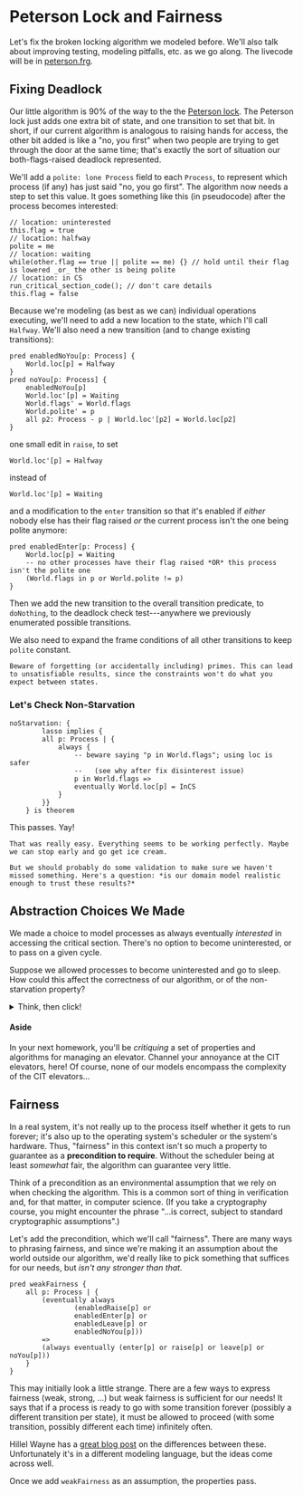 # Peterson Lock and Fairness

Let's fix the broken locking algorithm we modeled before. We'll also talk about improving testing, modeling pitfalls, etc. as we go along. The livecode will be in [peterson.frg](./peterson.frg).

## Fixing Deadlock

Our little algorithm is 90% of the way to the the [Peterson lock](https://en.wikipedia.org/wiki/Peterson%27s_algorithm).  The Peterson lock just adds one extra bit of state, and one transition to set that bit. In short, if our current algorithm is analogous to raising hands for access, the other bit added is like a "no, you first" when two people are trying to get through the door at the same time; that's exactly the sort of situation our both-flags-raised deadlock represented.

We'll add a `polite: lone Process` field to each `Process`, to represent which process (if any) has just said "no, you go first". The algorithm now needs a step to set this value. It goes something like this (in pseudocode) after the process becomes interested:

```
// location: uninterested 
this.flag = true
// location: halfway
polite = me
// location: waiting 
while(other.flag == true || polite == me) {} // hold until their flag is lowered _or_ the other is being polite
// location: in CS 
run_critical_section_code(); // don't care details
this.flag = false
```         

Because we're modeling (as best as we can) individual operations executing, we'll need to add a new location to the state, which I'll call `Halfway`. We'll also need a new transition (and to change existing transitions):

```alloy
pred enabledNoYou[p: Process] {
    World.loc[p] = Halfway
}
pred noYou[p: Process] {
    enabledNoYou[p]
    World.loc'[p] = Waiting
    World.flags' = World.flags
    World.polite' = p
    all p2: Process - p | World.loc'[p2] = World.loc[p2]
}
```

one small edit in `raise`, to set 

```
World.loc'[p] = Halfway
```
instead of 
```
World.loc'[p] = Waiting
```

and a modification to the `enter` transition so that it's enabled if _either_ nobody else has their flag raised _or_ the current process isn't the one being polite anymore:

```alloy
pred enabledEnter[p: Process] {
    World.loc[p] = Waiting 
    -- no other processes have their flag raised *OR* this process isn't the polite one
    (World.flags in p or World.polite != p)
}
```

Then we add the new transition to the overall transition predicate, to `doNothing`, to the deadlock check test---anywhere we previously enumerated possible transitions.

We also need to expand the frame conditions of all other transitions to keep `polite` constant.

~~~admonish warning title="Watch out!" 
Beware of forgetting (or accidentally including) primes. This can lead to unsatisfiable results, since the constraints won't do what you expect between states.
~~~

### Let's Check Non-Starvation

```alloy
noStarvation: {
        lasso implies {
        all p: Process | {
            always {
                -- beware saying "p in World.flags"; using loc is safer
                --   (see why after fix disinterest issue)                
                p in World.flags =>
                eventually World.loc[p] = InCS
            }
        }}
    } is theorem
```

This passes. Yay!

~~~admonish tip title="Should we be suspicious?"
That was really easy. Everything seems to be working perfectly. Maybe we can stop early and go get ice cream. 

But we should probably do some validation to make sure we haven't missed something. Here's a question: *is our domain model realistic enough to trust these results?*
~~~

## Abstraction Choices We Made

We made a choice to model processes as always eventually _interested_ in accessing the critical section. There's no option to become uninterested, or to pass on a given cycle. 

Suppose we allowed processes to become uninterested and go to sleep. How could this affect the correctness of our algorithm, or of the non-starvation property? 

<details>
<summary>Think, then click!</summary>
    
The property might break because a process's flag is still raised as it is _leaving_ the critical section, so the implication is too strong. It might be safer to say `World.loc[p] = Waiting => ...`. 
    
But even the correct property will fail in this case: there's nothing that says one process can't completely dominate the overall system, locking its counterpart out. Suppose that `ProcessA` is `Waiting` and then `ProcessB` stops being interested. _If we modeled disinterest as a while loop_, perhaps using `doNothing` or a custom `stillDisinterested` transition, then `ProcessA` could follow that loop forever, leaving `ProcessB` enabled, but frozen.
</details>

#### Aside

In your next homework, you'll be _critiquing_ a set of properties and algorithms for managing an elevator. Channel your annoyance at the CIT elevators, here! Of course, none of our models encompass the complexity of the CIT elevators...

## Fairness

In a real system, it's not really up to the process itself whether it gets to run forever; it's also up to the operating system's scheduler or the system's hardware. Thus, "fairness" in this context isn't so much a property to guarantee as a **precondition to require**. Without the scheduler being at least _somewhat_ fair, the algorithm can guarantee very little.

Think of a precondition as an environmental assumption that we rely on when checking the algorithm. This is a common sort of thing in verification and, for that matter, in computer science. (If you take a cryptography course, you might encounter the phrase "...is correct, subject to standard cryptographic assumptions".) 

Let's add the precondition, which we'll call "fairness". There are many ways to phrasing fairness, and since we're making it an assumption about the world outside our algorithm, we'd really like to pick something that suffices for our needs, but _isn't any stronger than that._ 

```alloy
pred weakFairness {
    all p: Process | {
        (eventually always 
                (enabledRaise[p] or
                enabledEnter[p] or
                enabledLeave[p] or
                enabledNoYou[p])) 
        => 
        (always eventually (enter[p] or raise[p] or leave[p] or noYou[p]))        
    }
}
```

This may initially look a little strange. There are a few ways to express fairness (weak, strong, ...) but weak fairness is sufficient for our needs! It says that if a process is ready to go with some transition forever (possibly a different transition per state), it must be allowed to proceed (with some transition, possibly different each time) infinitely often.

Hillel Wayne has a [great blog post](https://www.hillelwayne.com/post/fairness/) on the differences between these. Unfortunately it's in a different modeling language, but the ideas come across well. 

Once we add `weakFairness` as an assumption, the properties pass. 
